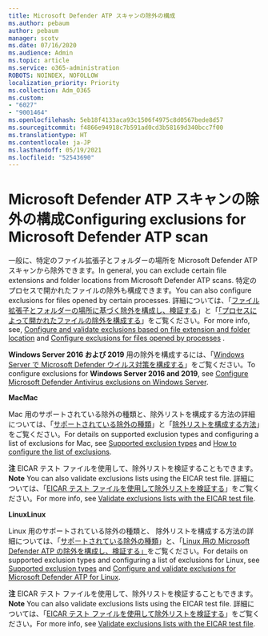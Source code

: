 ```yaml
---
title: Microsoft Defender ATP スキャンの除外の構成
ms.author: pebaum
author: pebaum
manager: scotv
ms.date: 07/16/2020
ms.audience: Admin
ms.topic: article
ms.service: o365-administration
ROBOTS: NOINDEX, NOFOLLOW
localization_priority: Priority
ms.collection: Adm_O365
ms.custom:
- "6027"
- "9001464"
ms.openlocfilehash: 5eb18f4133aca93c1506f4975c8d0567bede8d57
ms.sourcegitcommit: f4866e94918c7b591ad0cd3b58169d340bcc7f00
ms.translationtype: HT
ms.contentlocale: ja-JP
ms.lasthandoff: 05/19/2021
ms.locfileid: "52543690"
---
```

# <a name="configuring-exclusions-for-microsoft-defender-atp-scan"></a><span data-ttu-id="03be4-102">Microsoft Defender ATP スキャンの除外の構成</span><span class="sxs-lookup"><span data-stu-id="03be4-102">Configuring exclusions for Microsoft Defender ATP scan</span></span>

<span data-ttu-id="03be4-103">一般に、特定のファイル拡張子とフォルダーの場所を Microsoft Defender ATP スキャンから除外できます。</span><span class="sxs-lookup"><span data-stu-id="03be4-103">In general, you can exclude certain file extensions and folder locations from Microsoft Defender ATP scans.</span></span> <span data-ttu-id="03be4-104">特定のプロセスで開かれたファイルの除外も構成できます。</span><span class="sxs-lookup"><span data-stu-id="03be4-104">You can also configure exclusions for files opened by certain processes.</span></span> <span data-ttu-id="03be4-105">詳細については、「[ファイル拡張子とフォルダーの場所に基づく除外を構成し、検証する](/windows/security/threat-protection/microsoft-defender-antivirus/configure-extension-file-exclusions-microsoft-defender-antivirus)」と「[「プロセスによって開かれたファイルの除外を構成する](/windows/security/threat-protection/microsoft-defender-antivirus/configure-process-opened-file-exclusions-microsoft-defender-antivirus)」をご覧ください。</span><span class="sxs-lookup"><span data-stu-id="03be4-105">For more info, see, [Configure and validate exclusions based on file extension and folder location](/windows/security/threat-protection/microsoft-defender-antivirus/configure-extension-file-exclusions-microsoft-defender-antivirus) and [Configure exclusions for files opened by processes](/windows/security/threat-protection/microsoft-defender-antivirus/configure-process-opened-file-exclusions-microsoft-defender-antivirus) .</span></span>

<span data-ttu-id="03be4-106">**Windows Server 2016 および 2019** 用の除外を構成するには、「[Windows Server で Microsoft Defender ウイルス対策を構成する](/windows/security/threat-protection/microsoft-defender-antivirus/configure-server-exclusions-microsoft-defender-antivirus)」をご覧ください。</span><span class="sxs-lookup"><span data-stu-id="03be4-106">To configure exclusions for  **Windows Server 2016 and 2019**, see [Configure Microsoft Defender Antivirus exclusions on Windows Server](/windows/security/threat-protection/microsoft-defender-antivirus/configure-server-exclusions-microsoft-defender-antivirus).</span></span>

<span data-ttu-id="03be4-107">**Mac**</span><span class="sxs-lookup"><span data-stu-id="03be4-107">**Mac**</span></span>

<span data-ttu-id="03be4-108">Mac 用のサポートされている除外の種類と、除外リストを構成する方法の詳細については、「[サポートされている除外の種類](/windows/security/threat-protection/microsoft-defender-atp/mac-exclusions#supported-exclusion-types)」と「[除外リストを構成する方法](/windows/security/threat-protection/microsoft-defender-atp/mac-exclusions#how-to-configure-the-list-of-exclusions)」をご覧ください。</span><span class="sxs-lookup"><span data-stu-id="03be4-108">For details on supported exclusion types and configuring a list of exclusions for Mac, see [Supported exclusion types](/windows/security/threat-protection/microsoft-defender-atp/mac-exclusions#supported-exclusion-types) and [How to configure the list of exclusions](/windows/security/threat-protection/microsoft-defender-atp/mac-exclusions#how-to-configure-the-list-of-exclusions).</span></span>

<span data-ttu-id="03be4-109">**注** EICAR テスト ファイルを使用して、除外リストを検証することもできます。</span><span class="sxs-lookup"><span data-stu-id="03be4-109">**Note** You can also validate exclusions lists using the EICAR test file.</span></span> <span data-ttu-id="03be4-110">詳細については、「[EICAR テスト ファイルを使用して除外リストを検証する](/windows/security/threat-protection/microsoft-defender-atp/mac-exclusions#validate-exclusions-lists-with-the-eicar-test-file)」をご覧ください。</span><span class="sxs-lookup"><span data-stu-id="03be4-110">For more info, see [Validate exclusions lists with the EICAR test file](/windows/security/threat-protection/microsoft-defender-atp/mac-exclusions#validate-exclusions-lists-with-the-eicar-test-file).</span></span> 

<span data-ttu-id="03be4-111">**Linux**</span><span class="sxs-lookup"><span data-stu-id="03be4-111">**Linux**</span></span>

<span data-ttu-id="03be4-112">Linux 用のサポートされている除外の種類と、 除外リストを構成する方法の詳細については、「[サポートされている除外の種類](/windows/security/threat-protection/microsoft-defender-atp/linux-exclusions#supported-exclusion-types)」と、「[Linux 用の Microsoft Defender ATP の除外を構成し、検証する」](/windows/security/threat-protection/microsoft-defender-atp/linux-exclusions)をご覧ください。</span><span class="sxs-lookup"><span data-stu-id="03be4-112">For details on supported exclusion types and configuring a list of exclusions for Linux, see [Supported exclusion types](/windows/security/threat-protection/microsoft-defender-atp/linux-exclusions#supported-exclusion-types) and [Configure and validate exclusions for Microsoft Defender ATP for Linux](/windows/security/threat-protection/microsoft-defender-atp/linux-exclusions).</span></span>

<span data-ttu-id="03be4-113">**注** EICAR テスト ファイルを使用して、除外リストを検証することもできます。</span><span class="sxs-lookup"><span data-stu-id="03be4-113">**Note** You can also validate exclusions lists using the EICAR test file.</span></span> <span data-ttu-id="03be4-114">詳細については、「[EICAR テスト ファイルを使用して除外リストを検証する](/windows/security/threat-protection/microsoft-defender-atp/linux-exclusions#validate-exclusions-lists-with-the-eicar-test-file)」をご覧ください。</span><span class="sxs-lookup"><span data-stu-id="03be4-114">For more info, see [Validate exclusions lists with the EICAR test file](/windows/security/threat-protection/microsoft-defender-atp/linux-exclusions#validate-exclusions-lists-with-the-eicar-test-file).</span></span> 